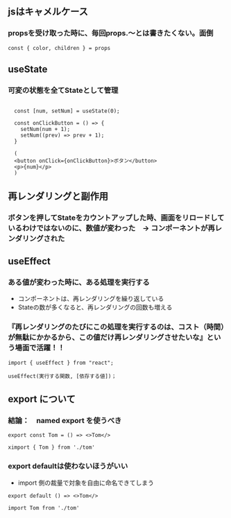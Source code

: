 ## jsはキャメルケース

### propsを受け取った時に、毎回props.〜とは書きたくない。面倒
```
const { color, children } = props
```

## useState
### 可変の状態を全てStateとして管理
```

  const [num, setNum] = useState(0);

  const onClickButton = () => {
    setNum(num + 1);
    setNum((prev) => prev + 1);
  }

  (
  <button onClick={onClickButton}>ボタン</button>
  <p>{num}</p>
  )

```

## 再レンダリングと副作用
### ボタンを押してStateをカウントアップした時、画面をリロードしているわけではないのに、数値が変わった　→ コンポーネントが再レンダリングされた

## useEffect
### ある値が変わった時に、ある処理を実行する
- コンポーネントは、再レンダリングを繰り返している
- Stateの数が多くなると、再レンダリングの回数も増える
### 『再レンダリングのたびにこの処理を実行するのは、コスト（時間）が無駄にかかるから、この値だけ再レンダリングさせたいな』という場面で活躍！！
```
import { useEffect } from "react";

useEffect(実行する関数, [依存する値])；
```

## export について

### 結論：　named export を使うべき
```
export const Tom = () => <>Tom</>

ximport { Tom } from './tom'
```

### export defaultは使わないほうがいい
- import 側の裁量で対象を自由に命名できてしまう
```
export default () => <>Tom</>

import Tom from './tom'
```